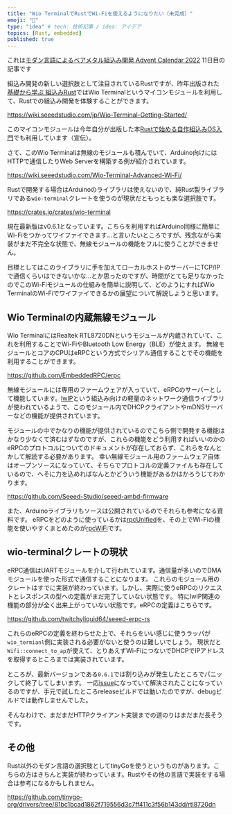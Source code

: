 ```yaml
---
title: "Wio TerminalでRustでWi-Fiを使えるようになりたい（未完成）"
emoji: "💨"
type: "idea" # tech: 技術記事 / idea: アイデア
topics: [Rust, embedded]
published: true
---
```


これは[モダン言語によるベアメタル組込み開発 Advent Calendar 2022](https://qiita.com/advent-calendar/2022/baremetal_embedded_modern_lang) 11日目の記事です

組込み開発の新しい選択肢として注目されているRustですが、昨年出版された[基礎から学ぶ 組込みRust](https://www.c-r.com/book/detail/1403)ではWio Terminalというマイコンモジュールを利用して、Rustでの組込み開発を体験することができます。

https://wiki.seeedstudio.com/jp/Wio-Terminal-Getting-Started/

このマイコンモジュールは今年自分が出版した本[Rustで始める自作組込みOS入門](https://www.amazon.co.jp/Rust%E3%81%A7%E5%A7%8B%E3%82%81%E3%82%8B%E8%87%AA%E4%BD%9C%E7%B5%84%E8%BE%BC%E3%81%BFOS%E5%85%A5%E9%96%80-%E5%B3%B6%E7%94%B0-%E5%B7%A5/dp/4295600296)でも利用しています（宣伝）。

さて、このWio Terminalは無線のモジュールも積んでいて、Arduino向けにはHTTPで通信したりWeb Serverを構築する例が紹介されています。

https://wiki.seeedstudio.com/Wio-Terminal-Advanced-Wi-Fi/

Rustで開発する場合はArduinoのライブラリは使えないので、純Rust製ライブラリである`wio-terminal`クレートを使うのが現状だともっとも楽な選択肢です。

https://crates.io/crates/wio-terminal

現在最新版はv0.6.1となっています。こちらを利用すればArduino同様に簡単にWi-Fiをつかってワイファイできます…と言いたいところですが、残念ながら実装がまだ不完全な状態で、無線モジュールの機能をフルに使うことができません。

目標としてはこのライブラリに手を加えてローカルホストのサーバーにTCP/IPで通信くらいはできないかな…とか思ったのですが、時間がとても足りなかったのでこのWi-Fiモジュールの仕組みを簡単に説明して、どのようにすればWio TerminalのWi-Fiでワイファイできるかの展望について解説しようと思います。

## Wio Terminalの内蔵無線モジュール
Wio TerminalにはRealtek RTL8720DNというモジュールが内蔵されていて、これを利用することでWi-FiやBluetooth Low Energy（BLE）が使えます。
無線モジュールとコアのCPUはeRPCという方式でシリアル通信することでその機能を利用することができます。

https://github.com/EmbeddedRPC/erpc

無線モジュールには専用のファームウェアが入っていて、eRPCのサーバーとして機能しています。[lwIP](http://savannah.nongnu.org/projects/lwip/)という組込み向けの軽量のネットワーク通信ライブラリが使われているようで、このモジュール内でDHCPクライアントやmDNSサーバーなどの機能が提供されています。

モジュールの中でかなりの機能が提供されているのでこちら側で開発する機能はかなり少なくて済むはずなのですが、これらの機能をどう利用すればいいのかのeRPCのプロトコルについてのドキュメントが存在しておらず、これらをなんとかして解読する必要があります。
幸い無線モジュール用のファームウェア自体はオープンソースになっていて、そちらでプロトコルの定義ファイルも存在しているので、へそに力を込めればなんとかどういう機能があるかはかろうじてわかります。

https://github.com/Seeed-Studio/seeed-ambd-firmware

また、Arduinoライブラリもソースは公開されているのでそれらも参考になる資料です。
eRPCをどのように使っているかは[rpcUnified](https://github.com/Seeed-Studio/Seeed_Arduino_rpcUnified)を、その上でWi-Fiの機能を使いやすくまとめたのが[rpcWiFi](https://github.com/Seeed-Studio/Seeed_Arduino_rpcWiFi)です。

## wio-terminalクレートの現状
eRPC通信はUARTモジュールを介して行われています。通信量が多いのでDMAモジュールを使った形式で通信することになります。
これらのモジュール用のクレートはすでに実装が終わっています。しかし、実際に使うeRPCのリクエストとレスポンスの型への定義がまだ完了していない状態です。
特にlwIP関連の機能の部分が全く出来上がっていない状態です。eRPCの定義はこちらです。

https://github.com/twitchyliquid64/seeed-erpc-rs

これらのeRPCの定義を終わらせた上で、それらをいい感じに使うラッパが`wio_termianl`側に実装される必要がないと使うのは難しいでしょう。
現状だと`Wifi::connect_to_ap`が使えて、とりあえずWi-FiにつないでDHCPでIPアドレスを取得するところまでは実装されています。

ところが、最新バージョンである`0.6.1`では割り込みが発生したところでパニックして終了してしまいます。
一応[issue](https://github.com/atsamd-rs/atsamd/issues/628)になっていて解決されたことになっているのですが、手元で試したところreleaseビルドでは動いたのですが、debugビルドでは動作しませんでした。

そんなわけで、まだまだHTTPクライアント実装までの道のりはまだまだ長そうです。

## その他
Rust以外のモダン言語の選択肢としてtinyGoを使うというものがあります。こちらの方はきちんと実装が終わっています。Rustやその他の言語で実装をする場合は参考になるかもしれません。

https://github.com/tinygo-org/drivers/tree/81bc1bcad1862f719556d3c7ff411c3f56b143dd/rtl8720dn

